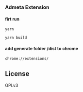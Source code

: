 ### Admeta Extension

#### firt run
```
yarn

yarn build
```

#### add generate folder /dist to chrome
```
chrome://extensions/
```

## License
GPLv3